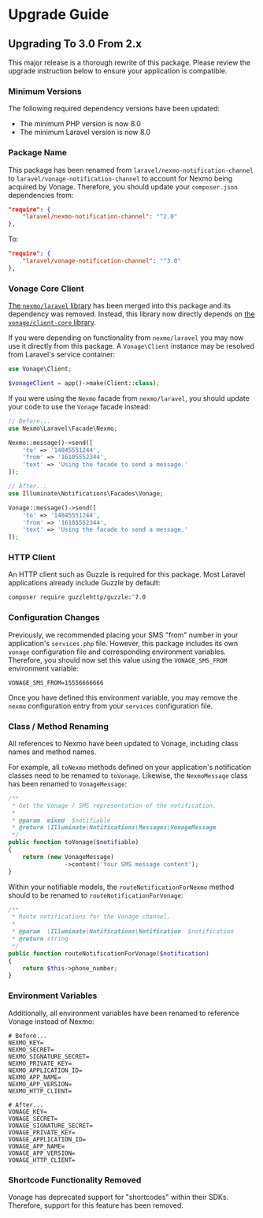 # Upgrade Guide

## Upgrading To 3.0 From 2.x

This major release is a thorough rewrite of this package. Please review the upgrade instruction below to ensure your application is compatible.

### Minimum Versions

The following required dependency versions have been updated:

- The minimum PHP version is now 8.0
- The minimum Laravel version is now 8.0

### Package Name

This package has been renamed from `laravel/nexmo-notification-channel` to `laravel/vonage-notification-channel` to account for Nexmo being acquired by Vonage. Therefore, you should update your `composer.json` dependencies from:

```json
"require": {
    "laravel/nexmo-notification-channel": "^2.0"
},
```

To:

```json
"require": {
    "laravel/vonage-notification-channel": "^3.0"
},
```

### Vonage Core Client

[The `nexmo/laravel` library](https://github.com/Nexmo/nexmo-laravel) has been merged into this package and its dependency was removed. Instead, this library now directly depends on [the `vonage/client-core` library](https://github.com/Vonage/vonage-php-sdk-core).

If you were depending on functionality from `nexmo/laravel` you may now use it directly from this package. A `Vonage\Client` instance may be resolved from Laravel's service container:

```php
use Vonage\Client;

$vonageClient = app()->make(Client::class);
```

If you were using the `Nexmo` facade from `nexmo/laravel`, you should update your code to use the `Vonage` facade instead:

```php
// Before...
use Nexmo\Laravel\Facade\Nexmo;

Nexmo::message()->send([
    'to' => '14845551244',
    'from' => '16105552344',
    'text' => 'Using the facade to send a message.'
]);

// After...
use Illuminate\Notifications\Facades\Vonage;

Vonage::message()->send([
    'to' => '14845551244',
    'from' => '16105552344',
    'text' => 'Using the facade to send a message.'
]);
```

### HTTP Client

An HTTP client such as Guzzle is required for this package. Most Laravel applications already include Guzzle by default:

```zsh
composer require guzzlehttp/guzzle:^7.0
```

### Configuration Changes

Previously, we recommended placing your SMS "from" number in your application's `services.php` file. However, this package includes its own `vonage` configuration file and corresponding environment variables. Therefore, you should now set this value using the `VONAGE_SMS_FROM` environment variable:

```
VONAGE_SMS_FROM=15556666666
```

Once you have defined this environment variable, you may remove the `nexmo` configuration entry from your `services` configuration file.

### Class / Method Renaming

All references to Nexmo have been updated to Vonage, including class names and method names.

For example, all `toNexmo` methods defined on your application's notification classes need to be renamed to `toVonage`. Likewise, the `NexmoMessage` class has been renamed to `VonageMessage`:

```php
/**
 * Get the Vonage / SMS representation of the notification.
 *
 * @param  mixed  $notifiable
 * @return \Illuminate\Notifications\Messages\VonageMessage
 */
public function toVonage($notifiable)
{
    return (new VonageMessage)
                ->content('Your SMS message content');
}
```

Within your notifiable models, the `routeNotificationForNexmo` method should to be renamed to `routeNotificationForVonage`:

```php
/**
 * Route notifications for the Vonage channel.
 *
 * @param  \Illuminate\Notifications\Notification  $notification
 * @return string
 */
public function routeNotificationForVonage($notification)
{
    return $this->phone_number;
}
```

### Environment Variables

Additionally, all environment variables have been renamed to reference Vonage instead of Nexmo:

```
# Before...
NEXMO_KEY=
NEXMO_SECRET=
NEXMO_SIGNATURE_SECRET=
NEXMO_PRIVATE_KEY=
NEXMO_APPLICATION_ID=
NEXMO_APP_NAME=
NEXMO_APP_VERSION=
NEXMO_HTTP_CLIENT=

# After...
VONAGE_KEY=
VONAGE_SECRET=
VONAGE_SIGNATURE_SECRET=
VONAGE_PRIVATE_KEY=
VONAGE_APPLICATION_ID=
VONAGE_APP_NAME=
VONAGE_APP_VERSION=
VONAGE_HTTP_CLIENT=
```

### Shortcode Functionality Removed

Vonage has deprecated support for "shortcodes" within their SDKs. Therefore, support for this feature has been removed.
